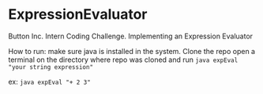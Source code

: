 # ExpressionEvaluator
Button Inc. Intern Coding Challenge. Implementing an Expression Evaluator



How to run:
make sure java is installed in the system.
Clone the repo
open a terminal on the directory where repo was cloned and run ```java expEval "your string expression"```

ex: ```java expEval "+ 2 3"```
